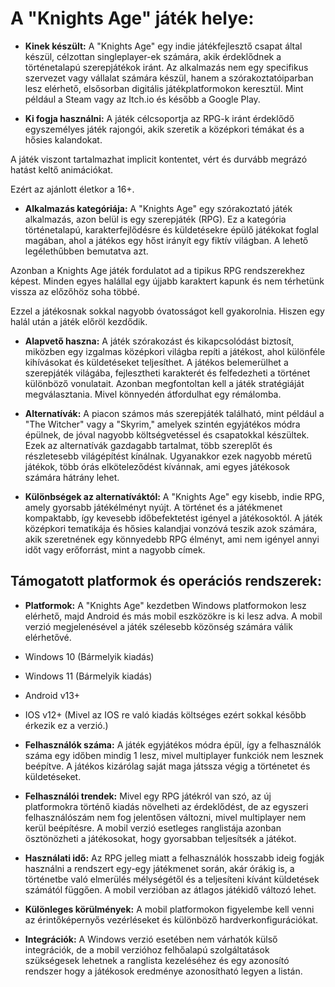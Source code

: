 # A "Knights Age" játék helye:

- **Kinek készült:** A "Knights Age" egy indie játékfejlesztő csapat által készül, célzottan singleplayer-ek számára, akik érdeklődnek a történetalapú szerepjátékok iránt. Az alkalmazás nem egy specifikus szervezet vagy vállalat számára készül, hanem a szórakoztatóiparban lesz elérhető, elsősorban digitális játékplatformokon keresztül. Mint például a Steam vagy az Itch.io és később a Google Play.

- **Ki fogja használni:** A játék célcsoportja az RPG-k iránt érdeklődő egyszemélyes játék rajongói, akik szeretik a középkori témákat és a hősies kalandokat. 

A játék viszont tartalmazhat implicit kontentet, vért és durvább megrázó hatást keltő animációkat. 

Ezért az ajánlott életkor a 16+.

- **Alkalmazás kategóriája:** A "Knights Age" egy szórakoztató játék alkalmazás, azon belül is egy szerepjáték (RPG). Ez a kategória történetalapú, karakterfejlődésre és küldetésekre épülő játékokat foglal magában, ahol a játékos egy hőst irányít egy fiktív világban. A lehető legélethűbben bemutatva azt.

Azonban a Knights Age játék fordulatot ad a tipikus RPG rendszerekhez képest. 
Minden egyes halállal egy újjabb karaktert kapunk és nem térhetünk vissza az előzőhöz soha többé.

Ezzel a játékosnak sokkal nagyobb óvatosságot kell gyakorolnia. Hiszen egy halál után a játék előröl kezdődik.

- **Alapvető haszna:** A játék szórakozást és kikapcsolódást biztosít, miközben egy izgalmas középkori világba repíti a játékost, ahol különféle kihívásokat és küldetéseket teljesíthet. A játékos belemerülhet a szerepjáték világába, fejlesztheti karakterét és felfedezheti a történet különböző vonulatait. Azonban megfontoltan kell a játék stratégiáját megválasztania. Mivel könnyedén átfordulhat egy rémálomba.

- **Alternatívák:** A piacon számos más szerepjáték található, mint például a "The Witcher" vagy a "Skyrim," amelyek szintén egyjátékos módra épülnek, de jóval nagyobb költségvetéssel és csapatokkal készültek. Ezek az alternatívák gazdagabb tartalmat, több szereplőt és részletesebb világépítést kínálnak. Ugyanakkor ezek nagyobb méretű játékok, több órás elköteleződést kívánnak, ami egyes játékosok számára hátrány lehet.

- **Különbségek az alternatíváktól:** A "Knights Age" egy kisebb, indie RPG, amely gyorsabb játékélményt nyújt. A történet és a játékmenet kompaktabb, így kevesebb időbefektetést igényel a játékosoktól. A játék középkori tematikája és hősies kalandjai vonzóvá teszik azok számára, akik szeretnének egy könnyedebb RPG élményt, ami nem igényel annyi időt vagy erőforrást, mint a nagyobb címek.

## Támogatott platformok és operációs rendszerek:

- **Platformok:** A "Knights Age" kezdetben Windows platformokon lesz elérhető, majd Android és más mobil eszközökre is ki lesz adva. A mobil verzió megjelenésével a játék szélesebb közönség számára válik elérhetővé.

- Windows 10 (Bármelyik kiadás)
- Windows 11 (Bármelyik kiadás)
- Android v13+
- IOS v12+ (Mivel az IOS re való kiadás költséges ezért sokkal később érkezik ez a verzió.)

- **Felhasználók száma:** A játék egyjátékos módra épül, így a felhasználók száma egy időben mindig 1 lesz, mivel multiplayer funkciók nem lesznek beépítve. A játékos kizárólag saját maga játssza végig a történetet és küldetéseket.

- **Felhasználói trendek:** Mivel egy RPG játékról van szó, az új platformokra történő kiadás növelheti az érdeklődést, de az egyszeri felhasználószám nem fog jelentősen változni, mivel multiplayer nem kerül beépítésre. A mobil verzió esetleges ranglistája azonban ösztönözheti a játékosokat, hogy gyorsabban teljesítsék a játékot.

- **Használati idő:** Az RPG jelleg miatt a felhasználók hosszabb ideig fogják használni a rendszert egy-egy játékmenet során, akár órákig is, a történetbe való elmerülés mélységétől és a teljesíteni kívánt küldetések számától függően. A mobil verzióban az átlagos játékidő változó lehet. 

- **Különleges körülmények:** A mobil platformokon figyelembe kell venni az érintőképernyős vezérléseket és különböző hardverkonfigurációkat.

- **Integrációk:** A Windows verzió esetében nem várhatók külső integrációk, de a mobil verzióhoz felhőalapú szolgáltatások szükségesek lehetnek a ranglista kezeléséhez és egy azonosító rendszer hogy a játékosok eredménye azonosítható legyen a listán.
